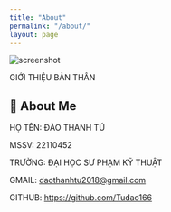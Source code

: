 ```yaml
---
title: "About"
permalink: "/about/"
layout: page
---
```


![screenshot](https://drive.google.com/uc?export=view&id=1PBHXGjjgLcSjoXQCycXAw0X5AZHwYXsg)

GIỚI THIỆU BẢN THÂN


## 🚀 About Me
HỌ  TÊN: ĐÀO THANH TÚ

MSSV: 22110452

TRƯỜNG: ĐẠI HỌC SƯ PHẠM KỸ THUẬT

GMAIL: daothanhtu2018@gmail.com

GITHUB: https://github.com/Tudao166
